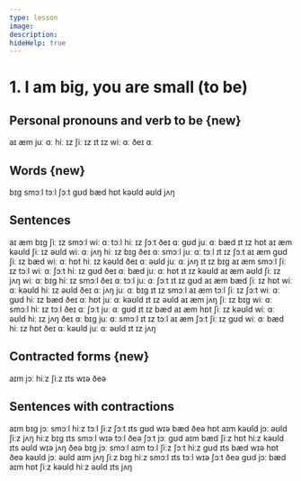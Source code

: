 ```yaml
---
type: lesson
image:
description:
hideHelp: true
---
```


# 1. I am big, you are small (to be)

## Personal pronouns and verb to be {new}

aɪ æm
juː ɑː
hiː ɪz
ʃiː ɪz
ɪt ɪz
wiː ɑː
ðeɪ ɑː

## Words {new}

bɪɡ
smɔːl
tɔːl
ʃɔːt
ɡʊd
bæd
hɒt
kəʊld
əʊld
jʌŋ

## Sentences

aɪ æm bɪɡ
ʃiː ɪz smɔːl
wiː ɑː tɔːl
hiː ɪz ʃɔːt
ðeɪ ɑː ɡʊd
juː ɑː bæd
ɪt ɪz hɒt
aɪ æm kəʊld
ʃiː ɪz əʊld
wiː ɑː jʌŋ
hiː ɪz bɪɡ
ðeɪ ɑː smɔːl
juː ɑː tɔːl
ɪt ɪz ʃɔːt
aɪ æm ɡʊd
ʃiː ɪz bæd
wiː ɑː hɒt
hiː ɪz kəʊld
ðeɪ ɑː əʊld
juː ɑː jʌŋ
ɪt ɪz bɪɡ
aɪ æm smɔːl
ʃiː ɪz tɔːl
wiː ɑː ʃɔːt
hiː ɪz ɡʊd
ðeɪ ɑː bæd
juː ɑː hɒt
ɪt ɪz kəʊld
aɪ æm əʊld
ʃiː ɪz jʌŋ
wiː ɑː bɪɡ
hiː ɪz smɔːl
ðeɪ ɑː tɔːl
juː ɑː ʃɔːt
ɪt ɪz ɡʊd
aɪ æm bæd
ʃiː ɪz hɒt
wiː ɑː kəʊld
hiː ɪz əʊld
ðeɪ ɑː jʌŋ
juː ɑː bɪɡ
ɪt ɪz smɔːl
aɪ æm tɔːl
ʃiː ɪz ʃɔːt
wiː ɑː ɡʊd
hiː ɪz bæd
ðeɪ ɑː hɒt
juː ɑː kəʊld
ɪt ɪz əʊld
aɪ æm jʌŋ
ʃiː ɪz bɪɡ
wiː ɑː smɔːl
hiː ɪz tɔːl
ðeɪ ɑː ʃɔːt
juː ɑː ɡʊd
ɪt ɪz bæd
aɪ æm hɒt
ʃiː ɪz kəʊld
wiː ɑː əʊld
hiː ɪz jʌŋ
ðeɪ ɑː bɪɡ
juː ɑː smɔːl
ɪt ɪz tɔːl
aɪ æm ʃɔːt
ʃiː ɪz ɡʊd
wiː ɑː bæd
hiː ɪz hɒt
ðeɪ ɑː kəʊld
juː ɑː əʊld
ɪt ɪz jʌŋ

## Contracted forms {new}

aɪm
jɔː
hiːz
ʃiːz
ɪts
wɪə
ðeə

## Sentences with contractions

aɪm bɪɡ
jɔː smɔːl
hiːz tɔːl
ʃiːz ʃɔːt
ɪts ɡʊd
wɪə bæd
ðeə hɒt
aɪm kəʊld
jɔː əʊld
ʃiːz jʌŋ
hiːz bɪɡ
ɪts smɔːl
wɪə tɔːl
ðeə ʃɔːt
jɔː ɡʊd
aɪm bæd
ʃiːz hɒt
hiːz kəʊld
ɪts əʊld
wɪə jʌŋ
ðeə bɪɡ
jɔː smɔːl
aɪm tɔːl
ʃiːz ʃɔːt
hiːz ɡʊd
ɪts bæd
wɪə hɒt
ðeə kəʊld
jɔː əʊld
aɪm jʌŋ
ʃiːz bɪɡ
hiːz smɔːl
ɪts tɔːl
wɪə ʃɔːt
ðeə ɡʊd
jɔː bæd
aɪm hɒt
ʃiːz kəʊld
hiːz əʊld
ɪts jʌŋ
